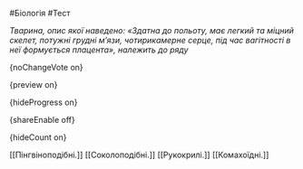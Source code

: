 #Біологія #Тест

*Тварина, опис якої наведено: «Здатна до польоту, має легкий та міцний  скелет, потужні грудні м’язи, чотирикамерне серце, під час вагітності в  неї формується плацента», належить до ряду*

{noChangeVote on}

{preview on}

{hideProgress on}

{shareEnable off}

{hideCount on}

[[Пінгвіноподібні.]]
[[Соколоподібні.]]
[[Рукокрилі.]]
[[Комахоїдні.]]
